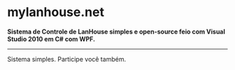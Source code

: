 # mylanhouse.net #
**Sistema de Controle de LanHouse simples e open-source feio com Visual Studio 2010 em C# com WPF.**

---

Sistema simples. Participe você também.
